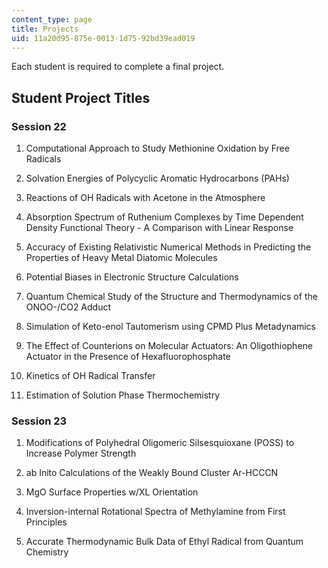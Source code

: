 ```yaml
---
content_type: page
title: Projects
uid: 11a20d95-875e-0013-1d75-92bd39ead019
---
```


Each student is required to complete a final project.

Student Project Titles
----------------------

### Session 22

1.  Computational Approach to Study Methionine Oxidation by Free Radicals  
      
    
2.  Solvation Energies of Polycyclic Aromatic Hydrocarbons (PAHs)  
      
    
3.  Reactions of OH Radicals with Acetone in the Atmosphere  
      
    
4.  Absorption Spectrum of Ruthenium Complexes by Time Dependent Density Functional Theory - A Comparison with Linear Response  
      
    
5.  Accuracy of Existing Relativistic Numerical Methods in Predicting the Properties of Heavy Metal Diatomic Molecules  
      
    
6.  Potential Biases in Electronic Structure Calculations  
      
    
7.  Quantum Chemical Study of the Structure and Thermodynamics of the ONOO-/CO2 Adduct  
      
    
8.  Simulation of Keto-enol Tautomerism using CPMD Plus Metadynamics  
      
    
9.  The Effect of Counterions on Molecular Actuators: An Oligothiophene Actuator in the Presence of Hexafluorophosphate  
      
    
10.  Kinetics of OH Radical Transfer  
      
    
11.  Estimation of Solution Phase Thermochemistry

### Session 23

1.  Modifications of Polyhedral Oligomeric Silsesquioxane (POSS) to Increase Polymer Strength  
      
    
2.  ab Inito Calculations of the Weakly Bound Cluster Ar-HCCCN  
      
    
3.  MgO Surface Properties w/XL Orientation  
      
    
4.  Inversion-internal Rotational Spectra of Methylamine from First Principles  
      
    
5.  Accurate Thermodynamic Bulk Data of Ethyl Radical from Quantum Chemistry